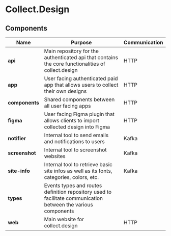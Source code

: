# Collect.Design

## Components

| Name           | Purpose                                                                                                       | Communication |
| -------------- | ------------------------------------------------------------------------------------------------------------- | ------------- |
| **api**        | Main repository for the authenticated api that contains the core functionalities of collect.design            | HTTP          |
| **app**        | User facing authenticated paid app that allows users to collect their own designs                             | HTTP          |
| **components** | Shared components between all user facing apps                                                                | HTTP          |
| **figma**      | User facing Figma plugin that allows clients to import collected design into Figma                            | HTTP          |
| **notifier**   | Internal tool to send emails and notifications to users                                                       | Kafka         |
| **screenshot** | Internal tool to screenshot websites                                                                          | Kafka         |
| **site-info**  | Internal tool to retrieve basic site infos as well as its fonts, categories, colors, etc.                     | Kafka         |
| **types**      | Events types and routes definition repository used to facilitate communication between the various components |               |
| **web**        | Main website for collect.design                                                                               | HTTP          |
